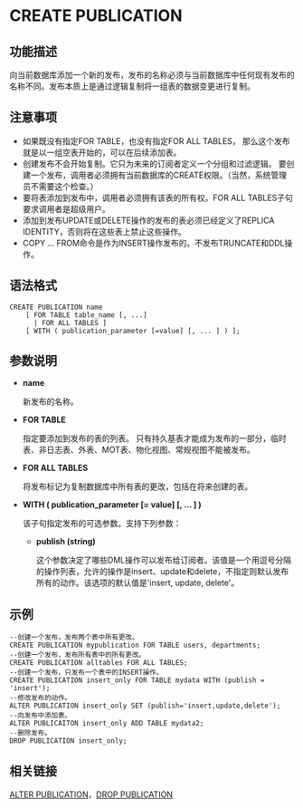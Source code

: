 # CREATE PUBLICATION

## **功能描述**<a name="section12584151914217"></a>

向当前数据库添加一个新的发布，发布的名称必须与当前数据库中任何现有发布的名称不同。发布本质上是通过逻辑复制将一组表的数据变更进行复制。

## **注意事项**<a name="section412011394429"></a>

-   如果既没有指定FOR TABLE，也没有指定FOR ALL TABLES， 那么这个发布就是以一组空表开始的，可以在后续添加表。
-   创建发布不会开始复制。它只为未来的订阅者定义一个分组和过滤逻辑。 要创建一个发布，调用者必须拥有当前数据库的CREATE权限。（当然，系统管理员不需要这个检查。）
-   要将表添加到发布中，调用者必须拥有该表的所有权。FOR ALL TABLES子句要求调用者是超级用户。
-   添加到发布UPDATE或DELETE操作的发布的表必须已经定义了REPLICA IDENTITY，否则将在这些表上禁止这些操作。
-   COPY ... FROM命令是作为INSERT操作发布的。不发布TRUNCATE和DDL操作。

## **语法格式**<a name="section52689257424"></a>

```
CREATE PUBLICATION name 
    [ FOR TABLE table_name [, ...] 
      | FOR ALL TABLES ] 
    [ WITH ( publication_parameter [=value] [, ... ] ) ];
```

## **参数说明**<a name="section581153212424"></a>

- **name**

  新发布的名称。

- **FOR TABLE**

  指定要添加到发布的表的列表。 只有持久基表才能成为发布的一部分，临时表、非日志表、外表、MOT表、物化视图、常规视图不能被发布。

- **FOR ALL TABLES**

  将发布标记为复制数据库中所有表的更改，包括在将来创建的表。

- **WITH \( publication\_parameter \[= value\] \[, ... \] \)**

  该子句指定发布的可选参数。支持下列参数：

  - **publish \(string\)**

    这个参数决定了哪些DML操作可以发布给订阅者。该值是一个用逗号分隔的操作列表，允许的操作是insert、update和delete，不指定则默认发布所有的动作。该选项的默认值是'insert, update, delete'。

## **示例**<a name="section109371845154215"></a>

```
--创建一个发布，发布两个表中所有更改。
CREATE PUBLICATION mypublication FOR TABLE users, departments;
--创建一个发布，发布所有表中的所有更改。
CREATE PUBLICATION alltables FOR ALL TABLES;
--创建一个发布，只发布一个表中的INSERT操作。
CREATE PUBLICATION insert_only FOR TABLE mydata WITH (publish = 'insert');
--修改发布的动作。
ALTER PUBLICATION insert_only SET (publish='insert,update,delete');
--向发布中添加表。
ALTER PUBLICAITON insert_only ADD TABLE mydata2;
--删除发布。
DROP PUBLICATION insert_only;
```

## 相关链接<a name="section871143685317"></a>

[ALTER PUBLICATION](ALTER-PUBLICATION.md)，[DROP PUBLICATION](DROP-PUBLICATION.md)

